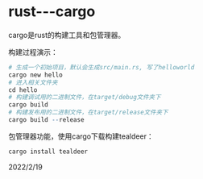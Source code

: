 # rust---cargo

cargo是rust的构建工具和包管理器。  

构建过程演示：  
```r
# 生成一个初始项目，默认会生成src/main.rs, 写了helloworld
cargo new hello
# 进入相关文件夹
cd hello
# 构建调试用的二进制文件，在target/debug文件夹下
cargo build
# 构建发布用的二进制文件，在target/release文件夹下
cargo build --release 
```

包管理器功能，使用cargo下载构建tealdeer：  
```r
cargo install tealdeer
```


2022/2/19  
